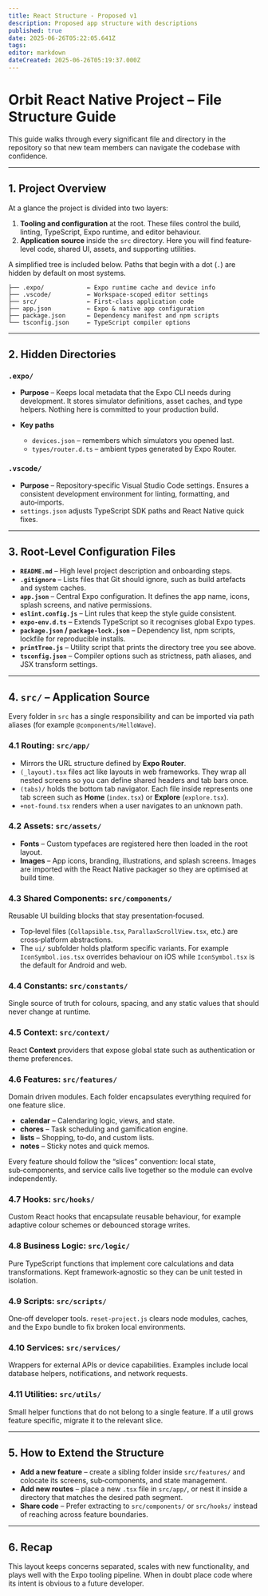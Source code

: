 ```yaml
---
title: React Structure - Proposed v1
description: Proposed app structure with descriptions
published: true
date: 2025-06-26T05:22:05.641Z
tags: 
editor: markdown
dateCreated: 2025-06-26T05:19:37.000Z
---
```


# Orbit React Native Project – File Structure Guide

This guide walks through every significant file and directory in the repository so that new team members can navigate the codebase with confidence.

---

## 1. Project Overview

At a glance the project is divided into two layers:

1. **Tooling and configuration** at the root. These files control the build, linting, TypeScript, Expo runtime, and editor behaviour.
2. **Application source** inside the `src` directory. Here you will find feature‐level code, shared UI, assets, and supporting utilities.

A simplified tree is included below. Paths that begin with a dot (`.`) are hidden by default on most systems.

```
├── .expo/            ← Expo runtime cache and device info
├── .vscode/          ← Workspace‑scoped editor settings
├── src/              ← First‑class application code
├── app.json          ← Expo & native app configuration
├── package.json      ← Dependency manifest and npm scripts
└── tsconfig.json     ← TypeScript compiler options
```

---

## 2. Hidden Directories

### `.expo/`

* **Purpose** – Keeps local metadata that the Expo CLI needs during development. It stores simulator definitions, asset caches, and type helpers. Nothing here is committed to your production build.
* **Key paths**

  * `devices.json` – remembers which simulators you opened last.
  * `types/router.d.ts` – ambient types generated by Expo Router.

### `.vscode/`

* **Purpose** – Repository‑specific Visual Studio Code settings. Ensures a consistent development environment for linting, formatting, and auto‑imports.
* `settings.json` adjusts TypeScript SDK paths and React Native quick fixes.

---

## 3. Root‑Level Configuration Files

* **`README.md`** – High level project description and onboarding steps.
* **`.gitignore`** – Lists files that Git should ignore, such as build artefacts and system caches.
* **`app.json`** – Central Expo configuration. It defines the app name, icons, splash screens, and native permissions.
* **`eslint.config.js`** – Lint rules that keep the style guide consistent.
* **`expo-env.d.ts`** – Extends TypeScript so it recognises global Expo types.
* **`package.json` / `package-lock.json`** – Dependency list, npm scripts, lockfile for reproducible installs.
* **`printTree.js`** – Utility script that prints the directory tree you see above.
* **`tsconfig.json`** – Compiler options such as strictness, path aliases, and JSX transform settings.

---

## 4. `src/` – Application Source

Every folder in `src` has a single responsibility and can be imported via path aliases (for example `@components/HelloWave`).

### 4.1 Routing: `src/app/`

* Mirrors the URL structure defined by **Expo Router**.
* `(_layout).tsx` files act like layouts in web frameworks. They wrap all nested screens so you can define shared headers and tab bars once.
* `(tabs)/` holds the bottom tab navigator. Each file inside represents one tab screen such as **Home** (`index.tsx`) or **Explore** (`explore.tsx`).
* `+not-found.tsx` renders when a user navigates to an unknown path.

### 4.2 Assets: `src/assets/`

* **Fonts** – Custom typefaces are registered here then loaded in the root layout.
* **Images** – App icons, branding, illustrations, and splash screens. Images are imported with the React Native packager so they are optimised at build time.

### 4.3 Shared Components: `src/components/`

Reusable UI building blocks that stay presentation‑focused.

* Top‑level files (`Collapsible.tsx`, `ParallaxScrollView.tsx`, etc.) are cross‑platform abstractions.
* The `ui/` subfolder holds platform specific variants. For example `IconSymbol.ios.tsx` overrides behaviour on iOS while `IconSymbol.tsx` is the default for Android and web.

### 4.4 Constants: `src/constants/`

Single source of truth for colours, spacing, and any static values that should never change at runtime.

### 4.5 Context: `src/context/`

React **Context** providers that expose global state such as authentication or theme preferences.

### 4.6 Features: `src/features/`

Domain driven modules. Each folder encapsulates everything required for one feature slice.

* **calendar** – Calendaring logic, views, and state.
* **chores** – Task scheduling and gamification engine.
* **lists** – Shopping, to‑do, and custom lists.
* **notes** – Sticky notes and quick memos.

Every feature should follow the “slices” convention: local state, sub‑components, and service calls live together so the module can evolve independently.

### 4.7 Hooks: `src/hooks/`

Custom React hooks that encapsulate reusable behaviour, for example adaptive colour schemes or debounced storage writes.

### 4.8 Business Logic: `src/logic/`

Pure TypeScript functions that implement core calculations and data transformations. Kept framework‑agnostic so they can be unit tested in isolation.

### 4.9 Scripts: `src/scripts/`

One‑off developer tools. `reset-project.js` clears node modules, caches, and the Expo bundle to fix broken local environments.

### 4.10 Services: `src/services/`

Wrappers for external APIs or device capabilities. Examples include local database helpers, notifications, and network requests.

### 4.11 Utilities: `src/utils/`

Small helper functions that do not belong to a single feature. If a util grows feature specific, migrate it to the relevant slice.

---

## 5. How to Extend the Structure

* **Add a new feature** – create a sibling folder inside `src/features/` and colocate its screens, sub‑components, and state management.
* **Add new routes** – place a new `.tsx` file in `src/app/`, or nest it inside a directory that matches the desired path segment.
* **Share code** – Prefer extracting to `src/components/` or `src/hooks/` instead of reaching across feature boundaries.

---

## 6. Recap

This layout keeps concerns separated, scales with new functionality, and plays well with the Expo tooling pipeline. When in doubt place code where its intent is obvious to a future developer.